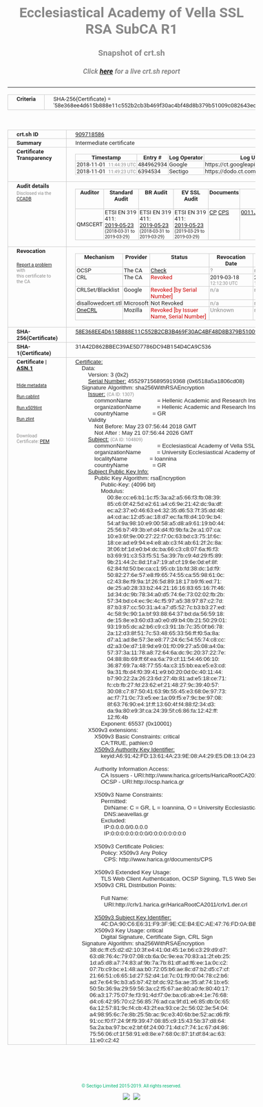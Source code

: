# Ecclesiastical Academy of Vella SSL RSA SubCA R1
### Snapshot of crt.sh
##### Click [here](https://crt.sh/?q=58E368EE4D615B888E11C552B2CB3B469F30AC4BF48D8B379B51009C082643EC) for a live crt.sh report

---
<!DOCTYPE HTML PUBLIC "-//W3C//DTD HTML 4.0 Transitional//EN">
<HTML>
<HEAD>
  <META http-equiv="Content-Type" content="text/html; charset=UTF-8">
  <TITLE>crt.sh | 58e368ee4d615b888e11c552b2cb3b469f30ac4bf48d8b379b51009c082643ec</TITLE>
  <META name="description" content="Free CT Log Certificate Search Tool from Sectigo (formerly Comodo CA)">
  <META name="keywords" content="crt.sh, CT, Certificate Transparency, Certificate Search, SSL Certificate, Sectigo, Comodo CA">
  <LINK href="//fonts.googleapis.com/css?family=Roboto+Mono|Roboto:400,400i,700,700i" rel="stylesheet">
  <STYLE type="text/css">
    a {
      white-space: nowrap;
    }
    body {
      color: #888888;
      font: 12pt Roboto, sans-serif;
      padding-top: 10px;
      text-align: center
    }
    form {
      margin: 0px
    }
    span {
      border-radius: 10px
    }
    span.heading {
      color: #888888;
      font: 12pt Roboto, sans-serif
    }
    span.title {
      background-color: #00B373;
      color: #FFFFFF;
      font: bold 18pt Roboto, sans-serif;
      padding: 0px 5px
    }
    span.text {
      color: #888888;
      font: 10pt Roboto, sans-serif
    }
    span.whiteongrey {
      background-color: #D9D9D6;
      color: #FFFFFF;
      font: bold 18pt Roboto, sans-serif;
      padding: 0px 5px
    }
    table {
      border-collapse: collapse;
      color: #222222;
      font: 10pt Roboto, sans-serif;
      margin-left: auto;
      margin-right: auto
    }
    table.options {
      border: none;
      margin-left: 10px
    }
    td, th {
      border: 1px solid #CCCCCC;
      padding: 0px 2px;
      text-align: left;
      vertical-align: top
    }
    td.outer, th.outer {
      border: 1px solid #CCCCCC;
      padding: 2px 20px;
      text-align: left
    }
    th.heading {
      color: #888888;
      font: bold italic 12pt Roboto, sans-serif;
      padding: 20px 0px 0px;
      text-align: center
    }
    th.options, td.options {
      border: none;
      vertical-align: middle
    }
    td.text {
      font: 10pt "Roboto Mono", sans-serif;
      padding: 2px 20px
    }
    td.heading {
      border: none;
      color: #888888;
      font: 12pt Roboto, sans-serif;
      padding-top: 20px;
      text-align: center
    }
    table.lint td, th {
      text-align: center
    }
    .button {
      background-color: #00B373;
      border-radius: 10px;
      color: #FFFFFF;
      font: bold 13pt Roboto, sans-serif
    }
    .copyright {
      font: 8pt Roboto, sans-serif;
      color: #00B373
    }
    .input {
      border: 1px solid #888888;
      font-weight: bold;
      text-align: center
    }
    .small {
      font: 8pt Roboto, sans-serif;
      color: #888888
    }
    .error {
      background-color: #FFDFDF;
      color: #CC0000;
      font-weight: bold
    }
    .fatal {
      background-color: #0000AA;
      color: #FFFFFF;
      font-weight: bold
    }
    .notice {
      background-color: #FFFFDF;
      color: #606000
    }
    .warning {
      background-color: #FFEFDF;
      color: #DF6000
    }
  </STYLE>
</HEAD>
<BODY>

<TABLE>
  <TR>
    <TH class="outer">Criteria</TH>
    <TD class="outer">SHA-256(Certificate) = '58e368ee4d615b888e11c552b2cb3b469f30ac4bf48d8b379b51009c082643ec'</TD>
  </TR>
</TABLE>
<BR>
<TABLE>
  <TR>
    <TH class="outer">crt.sh ID</TH>
    <TD class="outer"><A href="?id=909718586">909718586</A></TD>
  </TR>
  <TR>
    <TH class="outer">Summary</TH>
    <TD class="outer">Intermediate certificate</TD>
  </TR>
  <TR>
    <TH class="outer">Certificate<BR>Transparency</TH>
    <TD class="outer">
<TABLE class="options" style="margin-left:0px">
  <TR>
    <TH>Timestamp</TH>
    <TH>Entry #</TH>
    <TH>Log Operator</TH>
    <TH>Log URL</TH>
  </TR>
  <TR>
    <TD>2018-11-01&nbsp; <FONT class="small">11:44:39 UTC</FONT></TD>
    <TD>484962934</TD>
    <TD>Google</TD>
    <TD>https://ct.googleapis.com/rocketeer</TD>
  </TR>
  <TR>
    <TD>2018-11-01&nbsp; <FONT class="small">11:49:23 UTC</FONT></TD>
    <TD>6394534</TD>
    <TD>Sectigo</TD>
    <TD>https://dodo.ct.comodo.com</TD>
  </TR>
</TABLE>
    </TD>
  </TR>
  <TR>
    <TH class="outer">Audit details<BR>
      <DIV class="small" style="padding-top:3px">Disclosed via the
        <A href="//ccadb-public.secure.force.com/mozilla/PublicAllIntermediateCerts" target="_blank">CCADB</A></DIV>
    </TH>
    <TD class="outer">
<TABLE class="options" style="margin-left:0px">
  <TR>
    <TH>Auditor</TH>
    <TH>Standard Audit</TH>
    <TH>BR Audit</TH>
    <TH>EV SSL Audit</TH>
    <TH>Documents</TH>
    <TH>CCADB</TH>
    <TH>Root Owner / Certificate</TH>
  </TR>
  <TR>
    <TD style="vertical-align:middle">QMSCERT</TD>
    <TD>ETSI EN 319 411:
      <A href="https://repo.harica.gr/documents/HARICA-AUDIT_ATTESTATION_W_ANNEX_290617-7-R2-AA-text.pdf" target="_blank">2019-05-23</A>
      <BR><FONT style="font-size:8pt">(2018-03-31 to 2019-03-29)</FONT></TD>
    <TD>ETSI EN 319 411:
      <A href="https://repo.harica.gr/documents/HARICA-AUDIT_ATTESTATION_W_ANNEX_290617-7-R2-AA-text.pdf" target="_blank">2019-05-23</A>
      <BR><FONT style="font-size:8pt">(2018-03-31 to 2019-03-29)</FONT></TD>
    <TD>ETSI EN 319 411:
      <A href="https://www.qmscert.com/share/HARICA-AUDIT_ATTESTATION_W_ANNEX_290617-7-R2-AA.pdf" target="_blank">2019-05-23</A>
      <BR><FONT style="font-size:8pt">(2019-03-29 to 2019-03-29)</FONT></TD>
    <TD>
      <A href="https://repo.harica.gr/documents/CPS-EN.pdf" target="blank">CP</A>
      <A href="https://repo.harica.gr/documents/CPS-EN.pdf" target="blank">CPS</A>
    </TD>
    <TD><A href="//ccadb.force.com/0011J00001K3AL5QAN" target="_blank">0011J00001K3AL5QAN</A></TD>
    <TD><A href="/?id=1877101">HARICA</A></TD>
  </TR>
</TABLE>
    </TD>
  </TR>
  <TR>
    <TH class="outer">Revocation<BR><BR>
      <DIV class="small" style="padding-top:3px"><A href="?id=909718586&opt=problemreporting">Report a problem</A> with<BR>this certificate to the CA</DIV></TH>
    <TD class="outer">
      <TABLE class="options" style="margin-left:0px">
        <TR>
          <TH>Mechanism</TH>
          <TH>Provider</TH>
          <TH>Status</TH>
          <TH>Revocation Date</TH>
          <TH>Last Observed in CRL</TH>
          <TH>Last Checked <SPAN style="color:#CC0000;vertical-align:middle;font-size:70%;font-weight:normal">(Error)</SPAN></TH>
        </TR>
        <TR>
          <TD>OCSP</TD>
          <TD>The CA</TD>
          <TD><A href="?id=909718586&opt=ocsp">Check</A></TD>
          <TD><SPAN style="color:#888888">?</SPAN></TD>
          <TD><SPAN style="color:#888888">n/a</SPAN></TD>
          <TD><SPAN style="color:#888888">?</SPAN></TD>
        </TR>
        <TR>
          <TD>CRL</TD>
          <TD>The CA</TD>
          <TD><SPAN style="color:#CC0000">Revoked</SPAN></TD><TD>2019-03-18&nbsp; <FONT class="small">12:12:30 UTC</FONT></TD><TD>2019-05-06&nbsp; <FONT class="small">11:05:20 UTC</FONT></TD><TD>2019-12-04&nbsp; <FONT class="small">19:11:39 UTC</FONT></TD>
        </TR>
        <TR>
          <TD>CRLSet/Blacklist</TD>
          <TD>Google</TD>
          <TD><SPAN style="color:#CC0000">Revoked [by Serial Number]</SPAN></TD>
          <TD><SPAN style="color:#888888">n/a</SPAN></TD>
          <TD><SPAN style="color:#888888">n/a</SPAN></TD>
          <TD><SPAN style="color:#888888">n/a</SPAN></TD>
        </TR>
        <TR>
          <TD>disallowedcert.stl</TD>
          <TD>Microsoft</TD>
          <TD>Not Revoked</TD>
          <TD><SPAN style="color:#888888">n/a</SPAN></TD>
          <TD><SPAN style="color:#888888">n/a</SPAN></TD>
          <TD><SPAN style="color:#888888">n/a</SPAN></TD>
        </TR>
        <TR>
          <TD><A href="/mozilla-onecrl" target="_blank">OneCRL</A></TD>
          <TD>Mozilla</TD>
          <TD><SPAN style="color:#CC0000">Revoked [by Issuer Name, Serial Number]</SPAN></TD><TD><SPAN style="color:#888888">Unknown</SPAN></TD>
          <TD><SPAN style="color:#888888">n/a</SPAN></TD>
          <TD><SPAN style="color:#888888">n/a</SPAN></TD>
        </TR>
      </TABLE>
    </TD>
  </TR>
  <TR>
    <TH class="outer">SHA-256(Certificate)</TH>
    <TD class="outer"><A href="//censys.io/certificates/58e368ee4d615b888e11c552b2cb3b469f30ac4bf48d8b379b51009c082643ec">58E368EE4D615B888E11C552B2CB3B469F30AC4BF48D8B379B51009C082643EC</A></TD>
  </TR>
  <TR>
    <TH class="outer">SHA-1(Certificate)</TH>
    <TD class="outer">31A42D862BBEC39AE5D7786DC94B154D4CA9C536</TD>
  </TR>
  <TR>
    <TH class="outer">Certificate | <A href="?asn1=909718586">ASN.1</A>
      <SPAN class="small"><BR>
      <BR><BR><A href="?id=909718586&opt=nometadata">Hide metadata</A>
      <BR><BR><A href="?id=909718586&opt=cablint">Run cablint</A>
      <BR><BR><A href="?id=909718586&opt=x509lint">Run x509lint</A>
      <BR><BR><A href="?id=909718586&opt=zlint">Run zlint</A>
      <BR><BR><BR>Download Certificate: <A href="?d=909718586">PEM</A>
      </SPAN>
    </TH>
    <TD class="text"><A href="?d=909718586">Certificate:</A><BR>&nbsp;&nbsp;&nbsp;&nbsp;Data:<BR>&nbsp;&nbsp;&nbsp;&nbsp;&nbsp;&nbsp;&nbsp;&nbsp;Version:&nbsp;3&nbsp;(0x2)<BR>&nbsp;&nbsp;&nbsp;&nbsp;&nbsp;&nbsp;&nbsp;&nbsp;<A href="?serial=06518a5a1806cd08">Serial&nbsp;Number:</A>&nbsp;455297156895919368&nbsp;(0x6518a5a1806cd08)<BR>&nbsp;&nbsp;&nbsp;&nbsp;Signature&nbsp;Algorithm:&nbsp;sha256WithRSAEncryption<BR>&nbsp;&nbsp;&nbsp;&nbsp;&nbsp;&nbsp;&nbsp;&nbsp;<A href="?caid=1307">Issuer:</A> <SPAN class="small">(CA ID: 1307)</SPAN><BR>&nbsp;&nbsp;&nbsp;&nbsp;&nbsp;&nbsp;&nbsp;&nbsp;&nbsp;&nbsp;&nbsp;&nbsp;commonName&nbsp;&nbsp;&nbsp;&nbsp;&nbsp;&nbsp;&nbsp;&nbsp;&nbsp;&nbsp;&nbsp;&nbsp;&nbsp;&nbsp;&nbsp;&nbsp;=&nbsp;Hellenic&nbsp;Academic&nbsp;and&nbsp;Research&nbsp;Institutions&nbsp;RootCA&nbsp;2011<BR>&nbsp;&nbsp;&nbsp;&nbsp;&nbsp;&nbsp;&nbsp;&nbsp;&nbsp;&nbsp;&nbsp;&nbsp;organizationName&nbsp;&nbsp;&nbsp;&nbsp;&nbsp;&nbsp;&nbsp;&nbsp;&nbsp;&nbsp;=&nbsp;Hellenic&nbsp;Academic&nbsp;and&nbsp;Research&nbsp;Institutions&nbsp;Cert.&nbsp;Authority<BR>&nbsp;&nbsp;&nbsp;&nbsp;&nbsp;&nbsp;&nbsp;&nbsp;&nbsp;&nbsp;&nbsp;&nbsp;countryName&nbsp;&nbsp;&nbsp;&nbsp;&nbsp;&nbsp;&nbsp;&nbsp;&nbsp;&nbsp;&nbsp;&nbsp;&nbsp;&nbsp;&nbsp;=&nbsp;GR<BR>&nbsp;&nbsp;&nbsp;&nbsp;&nbsp;&nbsp;&nbsp;&nbsp;Validity<BR>&nbsp;&nbsp;&nbsp;&nbsp;&nbsp;&nbsp;&nbsp;&nbsp;&nbsp;&nbsp;&nbsp;&nbsp;Not&nbsp;Before:&nbsp;May&nbsp;23&nbsp;07:56:44&nbsp;2018&nbsp;GMT<BR>&nbsp;&nbsp;&nbsp;&nbsp;&nbsp;&nbsp;&nbsp;&nbsp;&nbsp;&nbsp;&nbsp;&nbsp;Not&nbsp;After&nbsp;:&nbsp;May&nbsp;21&nbsp;07:56:44&nbsp;2026&nbsp;GMT<BR>&nbsp;&nbsp;&nbsp;&nbsp;&nbsp;&nbsp;&nbsp;&nbsp;<A href="?caid=104809">Subject:</A> <SPAN class="small">(CA ID: 104809)</SPAN><BR>&nbsp;&nbsp;&nbsp;&nbsp;&nbsp;&nbsp;&nbsp;&nbsp;&nbsp;&nbsp;&nbsp;&nbsp;commonName&nbsp;&nbsp;&nbsp;&nbsp;&nbsp;&nbsp;&nbsp;&nbsp;&nbsp;&nbsp;&nbsp;&nbsp;&nbsp;&nbsp;&nbsp;&nbsp;=&nbsp;Ecclesiastical&nbsp;Academy&nbsp;of&nbsp;Vella&nbsp;SSL&nbsp;RSA&nbsp;SubCA&nbsp;R1<BR>&nbsp;&nbsp;&nbsp;&nbsp;&nbsp;&nbsp;&nbsp;&nbsp;&nbsp;&nbsp;&nbsp;&nbsp;organizationName&nbsp;&nbsp;&nbsp;&nbsp;&nbsp;&nbsp;&nbsp;&nbsp;&nbsp;&nbsp;=&nbsp;University&nbsp;Ecclesiastical&nbsp;Academy&nbsp;of&nbsp;Vella&nbsp;of&nbsp;Ioannina<BR>&nbsp;&nbsp;&nbsp;&nbsp;&nbsp;&nbsp;&nbsp;&nbsp;&nbsp;&nbsp;&nbsp;&nbsp;localityName&nbsp;&nbsp;&nbsp;&nbsp;&nbsp;&nbsp;&nbsp;&nbsp;&nbsp;&nbsp;&nbsp;&nbsp;&nbsp;&nbsp;=&nbsp;Ioannina<BR>&nbsp;&nbsp;&nbsp;&nbsp;&nbsp;&nbsp;&nbsp;&nbsp;&nbsp;&nbsp;&nbsp;&nbsp;countryName&nbsp;&nbsp;&nbsp;&nbsp;&nbsp;&nbsp;&nbsp;&nbsp;&nbsp;&nbsp;&nbsp;&nbsp;&nbsp;&nbsp;&nbsp;=&nbsp;GR<BR>&nbsp;&nbsp;&nbsp;&nbsp;&nbsp;&nbsp;&nbsp;&nbsp;<A href="?spkisha256=a25d09fd700e893c6e14c2624ff26ec6aff830479d9dd365728040a2c43f5d6b">Subject&nbsp;Public&nbsp;Key&nbsp;Info:</A><BR>&nbsp;&nbsp;&nbsp;&nbsp;&nbsp;&nbsp;&nbsp;&nbsp;&nbsp;&nbsp;&nbsp;&nbsp;Public&nbsp;Key&nbsp;Algorithm:&nbsp;rsaEncryption<BR>&nbsp;&nbsp;&nbsp;&nbsp;&nbsp;&nbsp;&nbsp;&nbsp;&nbsp;&nbsp;&nbsp;&nbsp;&nbsp;&nbsp;&nbsp;&nbsp;Public-Key:&nbsp;(4096&nbsp;bit)<BR>&nbsp;&nbsp;&nbsp;&nbsp;&nbsp;&nbsp;&nbsp;&nbsp;&nbsp;&nbsp;&nbsp;&nbsp;&nbsp;&nbsp;&nbsp;&nbsp;Modulus:<BR>&nbsp;&nbsp;&nbsp;&nbsp;&nbsp;&nbsp;&nbsp;&nbsp;&nbsp;&nbsp;&nbsp;&nbsp;&nbsp;&nbsp;&nbsp;&nbsp;&nbsp;&nbsp;&nbsp;&nbsp;00:8e:cc:e6:b1:1c:f5:3a:a2:a5:66:f3:fb:08:39:<BR>&nbsp;&nbsp;&nbsp;&nbsp;&nbsp;&nbsp;&nbsp;&nbsp;&nbsp;&nbsp;&nbsp;&nbsp;&nbsp;&nbsp;&nbsp;&nbsp;&nbsp;&nbsp;&nbsp;&nbsp;85:c6:0f:42:5d:e2:61:a4:c6:9e:21:42:dc:9a:df:<BR>&nbsp;&nbsp;&nbsp;&nbsp;&nbsp;&nbsp;&nbsp;&nbsp;&nbsp;&nbsp;&nbsp;&nbsp;&nbsp;&nbsp;&nbsp;&nbsp;&nbsp;&nbsp;&nbsp;&nbsp;ec:a2:37:e0:46:63:e4:32:35:d6:53:7f:35:dd:48:<BR>&nbsp;&nbsp;&nbsp;&nbsp;&nbsp;&nbsp;&nbsp;&nbsp;&nbsp;&nbsp;&nbsp;&nbsp;&nbsp;&nbsp;&nbsp;&nbsp;&nbsp;&nbsp;&nbsp;&nbsp;a4:cd:ac:12:d5:ac:18:d7:ec:fa:f8:d4:10:9c:b4:<BR>&nbsp;&nbsp;&nbsp;&nbsp;&nbsp;&nbsp;&nbsp;&nbsp;&nbsp;&nbsp;&nbsp;&nbsp;&nbsp;&nbsp;&nbsp;&nbsp;&nbsp;&nbsp;&nbsp;&nbsp;54:af:9a:98:10:e9:00:58:a5:d8:a9:61:19:b0:44:<BR>&nbsp;&nbsp;&nbsp;&nbsp;&nbsp;&nbsp;&nbsp;&nbsp;&nbsp;&nbsp;&nbsp;&nbsp;&nbsp;&nbsp;&nbsp;&nbsp;&nbsp;&nbsp;&nbsp;&nbsp;25:56:b7:49:3b:ef:d4:d4:f0:9b:fa:2e:a1:07:ca:<BR>&nbsp;&nbsp;&nbsp;&nbsp;&nbsp;&nbsp;&nbsp;&nbsp;&nbsp;&nbsp;&nbsp;&nbsp;&nbsp;&nbsp;&nbsp;&nbsp;&nbsp;&nbsp;&nbsp;&nbsp;10:e3:6f:9e:00:27:22:f7:0c:63:bd:c3:75:1f:6c:<BR>&nbsp;&nbsp;&nbsp;&nbsp;&nbsp;&nbsp;&nbsp;&nbsp;&nbsp;&nbsp;&nbsp;&nbsp;&nbsp;&nbsp;&nbsp;&nbsp;&nbsp;&nbsp;&nbsp;&nbsp;18:ce:ad:e9:94:e4:e8:ab:c3:f4:ab:61:2f:2c:8a:<BR>&nbsp;&nbsp;&nbsp;&nbsp;&nbsp;&nbsp;&nbsp;&nbsp;&nbsp;&nbsp;&nbsp;&nbsp;&nbsp;&nbsp;&nbsp;&nbsp;&nbsp;&nbsp;&nbsp;&nbsp;3f:06:bf:1d:e0:b4:dc:ba:66:c3:c8:07:6a:f6:f3:<BR>&nbsp;&nbsp;&nbsp;&nbsp;&nbsp;&nbsp;&nbsp;&nbsp;&nbsp;&nbsp;&nbsp;&nbsp;&nbsp;&nbsp;&nbsp;&nbsp;&nbsp;&nbsp;&nbsp;&nbsp;b3:69:91:c3:53:f5:51:5a:39:7b:c9:4d:29:f5:89:<BR>&nbsp;&nbsp;&nbsp;&nbsp;&nbsp;&nbsp;&nbsp;&nbsp;&nbsp;&nbsp;&nbsp;&nbsp;&nbsp;&nbsp;&nbsp;&nbsp;&nbsp;&nbsp;&nbsp;&nbsp;9b:21:44:2c:8d:1f:a7:19:af:cf:19:6e:0d:ef:8f:<BR>&nbsp;&nbsp;&nbsp;&nbsp;&nbsp;&nbsp;&nbsp;&nbsp;&nbsp;&nbsp;&nbsp;&nbsp;&nbsp;&nbsp;&nbsp;&nbsp;&nbsp;&nbsp;&nbsp;&nbsp;62:84:fd:50:be:ca:c1:95:cb:1b:fd:38:dc:1d:f9:<BR>&nbsp;&nbsp;&nbsp;&nbsp;&nbsp;&nbsp;&nbsp;&nbsp;&nbsp;&nbsp;&nbsp;&nbsp;&nbsp;&nbsp;&nbsp;&nbsp;&nbsp;&nbsp;&nbsp;&nbsp;50:82:27:6e:57:e8:f9:65:74:55:ca:55:98:61:0c:<BR>&nbsp;&nbsp;&nbsp;&nbsp;&nbsp;&nbsp;&nbsp;&nbsp;&nbsp;&nbsp;&nbsp;&nbsp;&nbsp;&nbsp;&nbsp;&nbsp;&nbsp;&nbsp;&nbsp;&nbsp;c2:43:8e:f9:9a:1f:26:5d:89:18:17:b9:f6:ed:71:<BR>&nbsp;&nbsp;&nbsp;&nbsp;&nbsp;&nbsp;&nbsp;&nbsp;&nbsp;&nbsp;&nbsp;&nbsp;&nbsp;&nbsp;&nbsp;&nbsp;&nbsp;&nbsp;&nbsp;&nbsp;de:25:a0:28:33:b2:44:21:16:16:83:65:16:7f:46:<BR>&nbsp;&nbsp;&nbsp;&nbsp;&nbsp;&nbsp;&nbsp;&nbsp;&nbsp;&nbsp;&nbsp;&nbsp;&nbsp;&nbsp;&nbsp;&nbsp;&nbsp;&nbsp;&nbsp;&nbsp;1d:34:dc:9b:78:34:a0:d5:74:6e:73:02:02:fb:2b:<BR>&nbsp;&nbsp;&nbsp;&nbsp;&nbsp;&nbsp;&nbsp;&nbsp;&nbsp;&nbsp;&nbsp;&nbsp;&nbsp;&nbsp;&nbsp;&nbsp;&nbsp;&nbsp;&nbsp;&nbsp;57:34:bd:c4:ec:9c:4c:f5:97:a5:38:97:87:c2:7d:<BR>&nbsp;&nbsp;&nbsp;&nbsp;&nbsp;&nbsp;&nbsp;&nbsp;&nbsp;&nbsp;&nbsp;&nbsp;&nbsp;&nbsp;&nbsp;&nbsp;&nbsp;&nbsp;&nbsp;&nbsp;87:b3:87:cc:50:31:a4:a7:d5:52:7c:b3:b3:27:ed:<BR>&nbsp;&nbsp;&nbsp;&nbsp;&nbsp;&nbsp;&nbsp;&nbsp;&nbsp;&nbsp;&nbsp;&nbsp;&nbsp;&nbsp;&nbsp;&nbsp;&nbsp;&nbsp;&nbsp;&nbsp;4c:58:9c:90:1a:bf:93:88:64:37:bd:da:56:59:18:<BR>&nbsp;&nbsp;&nbsp;&nbsp;&nbsp;&nbsp;&nbsp;&nbsp;&nbsp;&nbsp;&nbsp;&nbsp;&nbsp;&nbsp;&nbsp;&nbsp;&nbsp;&nbsp;&nbsp;&nbsp;de:15:8e:e3:60:d3:a0:e0:d9:b4:0b:21:50:29:01:<BR>&nbsp;&nbsp;&nbsp;&nbsp;&nbsp;&nbsp;&nbsp;&nbsp;&nbsp;&nbsp;&nbsp;&nbsp;&nbsp;&nbsp;&nbsp;&nbsp;&nbsp;&nbsp;&nbsp;&nbsp;93:19:b5:dc:a2:b6:c9:c3:91:1b:7c:35:0f:b6:78:<BR>&nbsp;&nbsp;&nbsp;&nbsp;&nbsp;&nbsp;&nbsp;&nbsp;&nbsp;&nbsp;&nbsp;&nbsp;&nbsp;&nbsp;&nbsp;&nbsp;&nbsp;&nbsp;&nbsp;&nbsp;2a:12:d3:8f:51:7c:53:48:65:33:56:ff:f0:5a:8a:<BR>&nbsp;&nbsp;&nbsp;&nbsp;&nbsp;&nbsp;&nbsp;&nbsp;&nbsp;&nbsp;&nbsp;&nbsp;&nbsp;&nbsp;&nbsp;&nbsp;&nbsp;&nbsp;&nbsp;&nbsp;d7:a1:ad:8e:57:3e:e8:77:24:6c:54:55:74:c8:cc:<BR>&nbsp;&nbsp;&nbsp;&nbsp;&nbsp;&nbsp;&nbsp;&nbsp;&nbsp;&nbsp;&nbsp;&nbsp;&nbsp;&nbsp;&nbsp;&nbsp;&nbsp;&nbsp;&nbsp;&nbsp;d2:a3:0e:d7:18:9d:e9:01:f0:09:27:a5:08:a4:0a:<BR>&nbsp;&nbsp;&nbsp;&nbsp;&nbsp;&nbsp;&nbsp;&nbsp;&nbsp;&nbsp;&nbsp;&nbsp;&nbsp;&nbsp;&nbsp;&nbsp;&nbsp;&nbsp;&nbsp;&nbsp;57:37:3a:11:78:a8:72:64:6a:dc:9c:20:37:22:7e:<BR>&nbsp;&nbsp;&nbsp;&nbsp;&nbsp;&nbsp;&nbsp;&nbsp;&nbsp;&nbsp;&nbsp;&nbsp;&nbsp;&nbsp;&nbsp;&nbsp;&nbsp;&nbsp;&nbsp;&nbsp;04:88:8b:69:ff:6f:ea:6a:79:cf:11:54:46:06:10:<BR>&nbsp;&nbsp;&nbsp;&nbsp;&nbsp;&nbsp;&nbsp;&nbsp;&nbsp;&nbsp;&nbsp;&nbsp;&nbsp;&nbsp;&nbsp;&nbsp;&nbsp;&nbsp;&nbsp;&nbsp;36:87:69:7a:48:77:55:4a:c3:15:bb:ea:e5:e3:cd:<BR>&nbsp;&nbsp;&nbsp;&nbsp;&nbsp;&nbsp;&nbsp;&nbsp;&nbsp;&nbsp;&nbsp;&nbsp;&nbsp;&nbsp;&nbsp;&nbsp;&nbsp;&nbsp;&nbsp;&nbsp;9a:31:fb:d4:f0:39:41:e9:b0:20:0d:0c:40:11:44:<BR>&nbsp;&nbsp;&nbsp;&nbsp;&nbsp;&nbsp;&nbsp;&nbsp;&nbsp;&nbsp;&nbsp;&nbsp;&nbsp;&nbsp;&nbsp;&nbsp;&nbsp;&nbsp;&nbsp;&nbsp;b7:90:22:2a:26:23:6d:27:4b:81:ad:e5:18:ce:71:<BR>&nbsp;&nbsp;&nbsp;&nbsp;&nbsp;&nbsp;&nbsp;&nbsp;&nbsp;&nbsp;&nbsp;&nbsp;&nbsp;&nbsp;&nbsp;&nbsp;&nbsp;&nbsp;&nbsp;&nbsp;fc:cb:fb:27:fd:23:62:ef:21:48:27:9c:39:40:57:<BR>&nbsp;&nbsp;&nbsp;&nbsp;&nbsp;&nbsp;&nbsp;&nbsp;&nbsp;&nbsp;&nbsp;&nbsp;&nbsp;&nbsp;&nbsp;&nbsp;&nbsp;&nbsp;&nbsp;&nbsp;30:08:c7:87:50:41:63:9b:55:45:e3:68:0e:97:73:<BR>&nbsp;&nbsp;&nbsp;&nbsp;&nbsp;&nbsp;&nbsp;&nbsp;&nbsp;&nbsp;&nbsp;&nbsp;&nbsp;&nbsp;&nbsp;&nbsp;&nbsp;&nbsp;&nbsp;&nbsp;ac:f7:71:0c:73:e5:ee:1a:09:f5:e7:9c:be:97:08:<BR>&nbsp;&nbsp;&nbsp;&nbsp;&nbsp;&nbsp;&nbsp;&nbsp;&nbsp;&nbsp;&nbsp;&nbsp;&nbsp;&nbsp;&nbsp;&nbsp;&nbsp;&nbsp;&nbsp;&nbsp;8f:63:76:90:e4:1f:ff:13:60:4f:f4:88:f2:34:d3:<BR>&nbsp;&nbsp;&nbsp;&nbsp;&nbsp;&nbsp;&nbsp;&nbsp;&nbsp;&nbsp;&nbsp;&nbsp;&nbsp;&nbsp;&nbsp;&nbsp;&nbsp;&nbsp;&nbsp;&nbsp;da:9a:80:e9:3f:ca:24:39:5f:c6:86:fa:12:42:ff:<BR>&nbsp;&nbsp;&nbsp;&nbsp;&nbsp;&nbsp;&nbsp;&nbsp;&nbsp;&nbsp;&nbsp;&nbsp;&nbsp;&nbsp;&nbsp;&nbsp;&nbsp;&nbsp;&nbsp;&nbsp;12:f6:4b<BR>&nbsp;&nbsp;&nbsp;&nbsp;&nbsp;&nbsp;&nbsp;&nbsp;&nbsp;&nbsp;&nbsp;&nbsp;&nbsp;&nbsp;&nbsp;&nbsp;Exponent:&nbsp;65537&nbsp;(0x10001)<BR>&nbsp;&nbsp;&nbsp;&nbsp;&nbsp;&nbsp;&nbsp;&nbsp;X509v3&nbsp;extensions:<BR>&nbsp;&nbsp;&nbsp;&nbsp;&nbsp;&nbsp;&nbsp;&nbsp;&nbsp;&nbsp;&nbsp;&nbsp;X509v3&nbsp;Basic&nbsp;Constraints:&nbsp;critical<BR>&nbsp;&nbsp;&nbsp;&nbsp;&nbsp;&nbsp;&nbsp;&nbsp;&nbsp;&nbsp;&nbsp;&nbsp;&nbsp;&nbsp;&nbsp;&nbsp;CA:TRUE,&nbsp;pathlen:0<BR>&nbsp;&nbsp;&nbsp;&nbsp;&nbsp;&nbsp;&nbsp;&nbsp;&nbsp;&nbsp;&nbsp;&nbsp;<A href="?ski=a69142fd13614a239e08a429e5d8130423ee4125">X509v3&nbsp;Authority&nbsp;Key&nbsp;Identifier:</A><BR>&nbsp;&nbsp;&nbsp;&nbsp;&nbsp;&nbsp;&nbsp;&nbsp;&nbsp;&nbsp;&nbsp;&nbsp;&nbsp;&nbsp;&nbsp;&nbsp;keyid:A6:91:42:FD:13:61:4A:23:9E:08:A4:29:E5:D8:13:04:23:EE:41:25<BR><BR>&nbsp;&nbsp;&nbsp;&nbsp;&nbsp;&nbsp;&nbsp;&nbsp;&nbsp;&nbsp;&nbsp;&nbsp;Authority&nbsp;Information&nbsp;Access:&nbsp;<BR>&nbsp;&nbsp;&nbsp;&nbsp;&nbsp;&nbsp;&nbsp;&nbsp;&nbsp;&nbsp;&nbsp;&nbsp;&nbsp;&nbsp;&nbsp;&nbsp;CA&nbsp;Issuers&nbsp;-&nbsp;URI:http://www.harica.gr/certs/HaricaRootCA2011.crt<BR>&nbsp;&nbsp;&nbsp;&nbsp;&nbsp;&nbsp;&nbsp;&nbsp;&nbsp;&nbsp;&nbsp;&nbsp;&nbsp;&nbsp;&nbsp;&nbsp;OCSP&nbsp;-&nbsp;URI:http://ocsp.harica.gr<BR><BR>&nbsp;&nbsp;&nbsp;&nbsp;&nbsp;&nbsp;&nbsp;&nbsp;&nbsp;&nbsp;&nbsp;&nbsp;X509v3&nbsp;Name&nbsp;Constraints:&nbsp;<BR>&nbsp;&nbsp;&nbsp;&nbsp;&nbsp;&nbsp;&nbsp;&nbsp;&nbsp;&nbsp;&nbsp;&nbsp;&nbsp;&nbsp;&nbsp;&nbsp;Permitted:<BR>&nbsp;&nbsp;&nbsp;&nbsp;&nbsp;&nbsp;&nbsp;&nbsp;&nbsp;&nbsp;&nbsp;&nbsp;&nbsp;&nbsp;&nbsp;&nbsp;&nbsp;&nbsp;DirName:&nbsp;C&nbsp;=&nbsp;GR,&nbsp;L&nbsp;=&nbsp;Ioannina,&nbsp;O&nbsp;=&nbsp;University&nbsp;Ecclesiastical&nbsp;Academy&nbsp;of&nbsp;Vella&nbsp;of&nbsp;Ioannina<BR>&nbsp;&nbsp;&nbsp;&nbsp;&nbsp;&nbsp;&nbsp;&nbsp;&nbsp;&nbsp;&nbsp;&nbsp;&nbsp;&nbsp;&nbsp;&nbsp;&nbsp;&nbsp;DNS:aeavellas.gr<BR>&nbsp;&nbsp;&nbsp;&nbsp;&nbsp;&nbsp;&nbsp;&nbsp;&nbsp;&nbsp;&nbsp;&nbsp;&nbsp;&nbsp;&nbsp;&nbsp;Excluded:<BR>&nbsp;&nbsp;&nbsp;&nbsp;&nbsp;&nbsp;&nbsp;&nbsp;&nbsp;&nbsp;&nbsp;&nbsp;&nbsp;&nbsp;&nbsp;&nbsp;&nbsp;&nbsp;IP:0.0.0.0/0.0.0.0<BR>&nbsp;&nbsp;&nbsp;&nbsp;&nbsp;&nbsp;&nbsp;&nbsp;&nbsp;&nbsp;&nbsp;&nbsp;&nbsp;&nbsp;&nbsp;&nbsp;&nbsp;&nbsp;IP:0:0:0:0:0:0:0:0/0:0:0:0:0:0:0:0<BR><BR>&nbsp;&nbsp;&nbsp;&nbsp;&nbsp;&nbsp;&nbsp;&nbsp;&nbsp;&nbsp;&nbsp;&nbsp;X509v3&nbsp;Certificate&nbsp;Policies:&nbsp;<BR>&nbsp;&nbsp;&nbsp;&nbsp;&nbsp;&nbsp;&nbsp;&nbsp;&nbsp;&nbsp;&nbsp;&nbsp;&nbsp;&nbsp;&nbsp;&nbsp;Policy:&nbsp;X509v3&nbsp;Any&nbsp;Policy<BR>&nbsp;&nbsp;&nbsp;&nbsp;&nbsp;&nbsp;&nbsp;&nbsp;&nbsp;&nbsp;&nbsp;&nbsp;&nbsp;&nbsp;&nbsp;&nbsp;&nbsp;&nbsp;CPS:&nbsp;http://www.harica.gr/documents/CPS<BR><BR>&nbsp;&nbsp;&nbsp;&nbsp;&nbsp;&nbsp;&nbsp;&nbsp;&nbsp;&nbsp;&nbsp;&nbsp;X509v3&nbsp;Extended&nbsp;Key&nbsp;Usage:&nbsp;<BR>&nbsp;&nbsp;&nbsp;&nbsp;&nbsp;&nbsp;&nbsp;&nbsp;&nbsp;&nbsp;&nbsp;&nbsp;&nbsp;&nbsp;&nbsp;&nbsp;TLS&nbsp;Web&nbsp;Client&nbsp;Authentication,&nbsp;OCSP&nbsp;Signing,&nbsp;TLS&nbsp;Web&nbsp;Server&nbsp;Authentication<BR>&nbsp;&nbsp;&nbsp;&nbsp;&nbsp;&nbsp;&nbsp;&nbsp;&nbsp;&nbsp;&nbsp;&nbsp;X509v3&nbsp;CRL&nbsp;Distribution&nbsp;Points:&nbsp;<BR><BR>&nbsp;&nbsp;&nbsp;&nbsp;&nbsp;&nbsp;&nbsp;&nbsp;&nbsp;&nbsp;&nbsp;&nbsp;&nbsp;&nbsp;&nbsp;&nbsp;Full&nbsp;Name:<BR>&nbsp;&nbsp;&nbsp;&nbsp;&nbsp;&nbsp;&nbsp;&nbsp;&nbsp;&nbsp;&nbsp;&nbsp;&nbsp;&nbsp;&nbsp;&nbsp;&nbsp;&nbsp;URI:http://crlv1.harica.gr/HaricaRootCA2011/crlv1.der.crl<BR><BR>&nbsp;&nbsp;&nbsp;&nbsp;&nbsp;&nbsp;&nbsp;&nbsp;&nbsp;&nbsp;&nbsp;&nbsp;<A href="?ski=4cda90c6e631f93f9eceb4ecae4776fd0abb3bb5">X509v3&nbsp;Subject&nbsp;Key&nbsp;Identifier:</A><BR>&nbsp;&nbsp;&nbsp;&nbsp;&nbsp;&nbsp;&nbsp;&nbsp;&nbsp;&nbsp;&nbsp;&nbsp;&nbsp;&nbsp;&nbsp;&nbsp;4C:DA:90:C6:E6:31:F9:3F:9E:CE:B4:EC:AE:47:76:FD:0A:BB:3B:B5<BR>&nbsp;&nbsp;&nbsp;&nbsp;&nbsp;&nbsp;&nbsp;&nbsp;&nbsp;&nbsp;&nbsp;&nbsp;X509v3&nbsp;Key&nbsp;Usage:&nbsp;critical<BR>&nbsp;&nbsp;&nbsp;&nbsp;&nbsp;&nbsp;&nbsp;&nbsp;&nbsp;&nbsp;&nbsp;&nbsp;&nbsp;&nbsp;&nbsp;&nbsp;Digital&nbsp;Signature,&nbsp;Certificate&nbsp;Sign,&nbsp;CRL&nbsp;Sign<BR>&nbsp;&nbsp;&nbsp;&nbsp;Signature&nbsp;Algorithm:&nbsp;sha256WithRSAEncryption<BR>&nbsp;&nbsp;&nbsp;&nbsp;&nbsp;&nbsp;&nbsp;&nbsp;&nbsp;38:dc:ff:c5:d2:d2:10:3f:e4:41:0d:45:1e:b6:c3:29:d9:d7:<BR>&nbsp;&nbsp;&nbsp;&nbsp;&nbsp;&nbsp;&nbsp;&nbsp;&nbsp;63:d8:76:4c:79:07:08:cb:6a:0c:9e:ea:70:83:a1:2f:eb:25:<BR>&nbsp;&nbsp;&nbsp;&nbsp;&nbsp;&nbsp;&nbsp;&nbsp;&nbsp;1d:a5:d8:a7:74:83:af:9b:7a:7b:81:df:ad:f6:ee:1a:0c:c2:<BR>&nbsp;&nbsp;&nbsp;&nbsp;&nbsp;&nbsp;&nbsp;&nbsp;&nbsp;07:7b:c9:bc:e1:48:aa:b0:72:05:b6:ae:8c:d7:b2:d5:c7:cf:<BR>&nbsp;&nbsp;&nbsp;&nbsp;&nbsp;&nbsp;&nbsp;&nbsp;&nbsp;21:66:51:c6:65:1d:27:52:d4:1d:7c:01:f9:f0:04:78:c2:b6:<BR>&nbsp;&nbsp;&nbsp;&nbsp;&nbsp;&nbsp;&nbsp;&nbsp;&nbsp;ad:7e:64:9c:b3:a5:b7:42:bf:dc:92:5a:ae:35:af:74:1b:e5:<BR>&nbsp;&nbsp;&nbsp;&nbsp;&nbsp;&nbsp;&nbsp;&nbsp;&nbsp;50:5b:36:9a:29:59:56:3a:c2:f5:67:ae:80:a0:fe:80:40:17:<BR>&nbsp;&nbsp;&nbsp;&nbsp;&nbsp;&nbsp;&nbsp;&nbsp;&nbsp;06:a3:17:75:07:fe:f3:91:4d:f7:0e:ba:c6:ab:e4:1e:76:68:<BR>&nbsp;&nbsp;&nbsp;&nbsp;&nbsp;&nbsp;&nbsp;&nbsp;&nbsp;d4:c6:42:95:70:c2:56:85:76:ad:ca:9f:d1:e6:85:db:0c:65:<BR>&nbsp;&nbsp;&nbsp;&nbsp;&nbsp;&nbsp;&nbsp;&nbsp;&nbsp;6a:12:57:81:9c:f4:cb:43:2f:ea:93:ce:2c:56:02:3e:54:04:<BR>&nbsp;&nbsp;&nbsp;&nbsp;&nbsp;&nbsp;&nbsp;&nbsp;&nbsp;a4:98:95:6c:7e:8b:25:5b:ac:9c:e3:40:6b:be:52:ac:d6:f9:<BR>&nbsp;&nbsp;&nbsp;&nbsp;&nbsp;&nbsp;&nbsp;&nbsp;&nbsp;91:cc:f0:f7:24:9f:f9:39:47:08:85:c9:15:43:5b:37:d8:64:<BR>&nbsp;&nbsp;&nbsp;&nbsp;&nbsp;&nbsp;&nbsp;&nbsp;&nbsp;5a:2a:ba:97:bc:e2:bf:6f:24:00:71:4d:c7:74:1c:67:d4:86:<BR>&nbsp;&nbsp;&nbsp;&nbsp;&nbsp;&nbsp;&nbsp;&nbsp;&nbsp;75:56:06:cf:1f:58:91:e8:8e:e7:68:0c:87:1f:df:84:ac:63:<BR>&nbsp;&nbsp;&nbsp;&nbsp;&nbsp;&nbsp;&nbsp;&nbsp;&nbsp;11:e0:c2:42<BR>    </TD>
  </TR>
</TABLE>

  <BR><BR><BR>

  <P class="copyright">&copy; Sectigo Limited 2015-2019. All rights reserved.</P>
  <DIV>
    <A href="https://sectigo.com/"><IMG src="/sectigo_s.png"></A>
    &nbsp;<A href="https://github.com/crtsh"><IMG src="/GitHub-Mark-32px.png"></A>
  </DIV>
</BODY>
</HTML>

